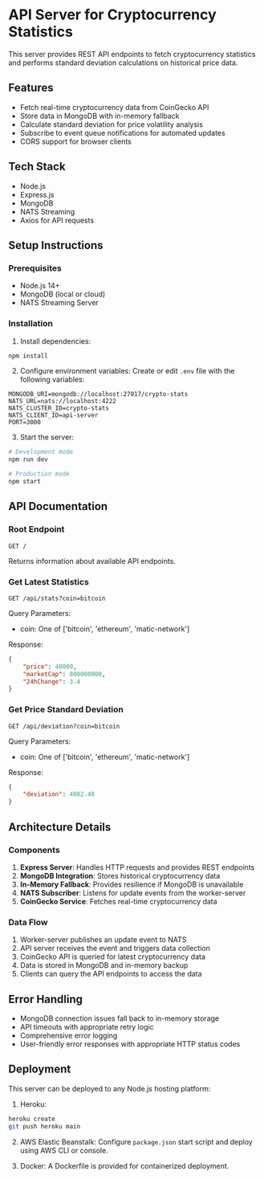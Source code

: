 # API Server for Cryptocurrency Statistics

This server provides REST API endpoints to fetch cryptocurrency statistics and performs standard deviation calculations on historical price data.

## Features

- Fetch real-time cryptocurrency data from CoinGecko API
- Store data in MongoDB with in-memory fallback
- Calculate standard deviation for price volatility analysis
- Subscribe to event queue notifications for automated updates
- CORS support for browser clients

## Tech Stack

- Node.js
- Express.js
- MongoDB
- NATS Streaming
- Axios for API requests

## Setup Instructions

### Prerequisites
- Node.js 14+
- MongoDB (local or cloud)
- NATS Streaming Server

### Installation

1. Install dependencies:
```bash
npm install
```

2. Configure environment variables:
Create or edit `.env` file with the following variables:
```
MONGODB_URI=mongodb://localhost:27017/crypto-stats
NATS_URL=nats://localhost:4222
NATS_CLUSTER_ID=crypto-stats
NATS_CLIENT_ID=api-server
PORT=3000
```

3. Start the server:
```bash
# Development mode
npm run dev

# Production mode
npm start
```

## API Documentation

### Root Endpoint
```
GET /
```
Returns information about available API endpoints.

### Get Latest Statistics
```
GET /api/stats?coin=bitcoin
```
Query Parameters:
- coin: One of ['bitcoin', 'ethereum', 'matic-network']

Response:
```json
{
    "price": 40000,
    "marketCap": 800000000,
    "24hChange": 3.4
}
```

### Get Price Standard Deviation
```
GET /api/deviation?coin=bitcoin
```
Query Parameters:
- coin: One of ['bitcoin', 'ethereum', 'matic-network']

Response:
```json
{
    "deviation": 4082.48
}
```

## Architecture Details

### Components

1. **Express Server**: Handles HTTP requests and provides REST endpoints
2. **MongoDB Integration**: Stores historical cryptocurrency data
3. **In-Memory Fallback**: Provides resilience if MongoDB is unavailable
4. **NATS Subscriber**: Listens for update events from the worker-server
5. **CoinGecko Service**: Fetches real-time cryptocurrency data

### Data Flow

1. Worker-server publishes an update event to NATS
2. API server receives the event and triggers data collection
3. CoinGecko API is queried for latest cryptocurrency data
4. Data is stored in MongoDB and in-memory backup
5. Clients can query the API endpoints to access the data

## Error Handling

- MongoDB connection issues fall back to in-memory storage
- API timeouts with appropriate retry logic
- Comprehensive error logging
- User-friendly error responses with appropriate HTTP status codes

## Deployment

This server can be deployed to any Node.js hosting platform:

1. Heroku:
```bash
heroku create
git push heroku main
```

2. AWS Elastic Beanstalk:
Configure `package.json` start script and deploy using AWS CLI or console.

3. Docker:
A Dockerfile is provided for containerized deployment.
